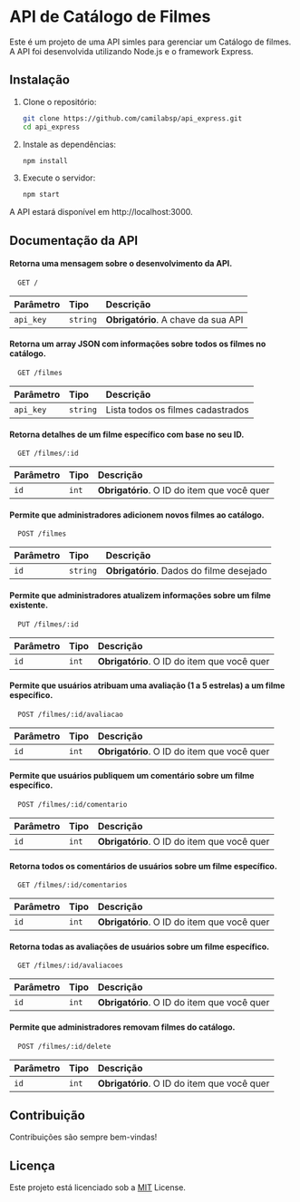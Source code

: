 
# API de Catálogo de Filmes

Este é um projeto de uma API simles para gerenciar um Catálogo de filmes. A API foi desenvolvida utilizando Node.js e o framework Express.

## Instalação

1. Clone o repositório:

   ```bash
   git clone https://github.com/camilabsp/api_express.git
   cd api_express

2. Instale as dependências:

    ```bash
    npm install

3. Execute o servidor:

    ```bash
    npm start

A API estará disponível em http://localhost:3000.
## Documentação da API

#### Retorna uma mensagem sobre o desenvolvimento da API.

```http://localhost:3000
  GET /
```

| Parâmetro   | Tipo       | Descrição                           |
| :---------- | :--------- | :---------------------------------- |
| `api_key` | `string` | **Obrigatório**. A chave da sua API |

#### Retorna um array JSON com informações sobre todos os filmes no catálogo.

```http://localhost:3000/filmes
  GET /filmes
```

| Parâmetro   | Tipo       | Descrição                                   |
| :---------- | :--------- | :------------------------------------------ |
| `api_key`      | `string` |Lista todos os filmes cadastrados|

#### Retorna detalhes de um filme específico com base no seu ID.

```http://localhost:3000/filmes/:id
  GET /filmes/:id
```

| Parâmetro   | Tipo       | Descrição                                   |
| :---------- | :--------- | :------------------------------------------ |
| `id`      | `int` | **Obrigatório**. O ID do item que você quer |

#### Permite que administradores adicionem novos filmes ao catálogo.

```http://localhost:3000/filmes
  POST /filmes
```

| Parâmetro   | Tipo       | Descrição                                   |
| :---------- | :--------- | :------------------------------------------ |
| `id`      | `string` | **Obrigatório**. Dados do filme desejado|

#### Permite que administradores atualizem informações sobre um filme existente.

```http://localhost:3000/filmes/:id
  PUT /filmes/:id
```

| Parâmetro   | Tipo       | Descrição                                   |
| :---------- | :--------- | :------------------------------------------ |
| `id`      | `int` | **Obrigatório**. O ID do item que você quer |

#### Permite que usuários atribuam uma avaliação (1 a 5 estrelas) a um filme específico.

```http://localhost:3000/filmes/:id/avaliacao
  POST /filmes/:id/avaliacao
```

| Parâmetro   | Tipo       | Descrição                                   |
| :---------- | :--------- | :------------------------------------------ |
| `id`      | `int` | **Obrigatório**. O ID do item que você quer |

#### Permite que usuários publiquem um comentário sobre um filme específico.

```http://localhost:3000/filmes/:id/comentario
  POST /filmes/:id/comentario
```

| Parâmetro   | Tipo       | Descrição                                   |
| :---------- | :--------- | :------------------------------------------ |
| `id`      | `int` | **Obrigatório**. O ID do item que você quer |

#### Retorna todos os comentários de usuários sobre um filme específico.

```http://localhost:3000/filmes/:id/comentarios
  GET /filmes/:id/comentarios
```

| Parâmetro   | Tipo       | Descrição                                   |
| :---------- | :--------- | :------------------------------------------ |
| `id`      | `int` | **Obrigatório**. O ID do item que você quer |

#### Retorna todas as avaliações de usuários sobre um filme específico.

```http://localhost:3000/filmes/:id/avaliacoes
  GET /filmes/:id/avaliacoes
```

| Parâmetro   | Tipo       | Descrição                                   |
| :---------- | :--------- | :------------------------------------------ |
| `id`      | `int` | **Obrigatório**. O ID do item que você quer |

#### Permite que administradores removam filmes do catálogo.

```http://localhost:3000/filmes/:id/delete
  POST /filmes/:id/delete
```

| Parâmetro   | Tipo       | Descrição                                   |
| :---------- | :--------- | :------------------------------------------ |
| `id`      | `int` | **Obrigatório**. O ID do item que você quer |

## Contribuição

Contribuições são sempre bem-vindas!




## Licença

Este projeto está licenciado sob a [MIT](https://choosealicense.com/licenses/mit/) License.

